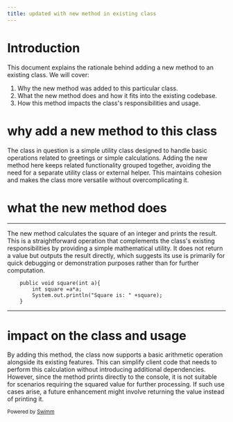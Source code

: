 ```yaml
---
title: updated with new method in existing class
---
```

# Introduction

This document explains the rationale behind adding a new method to an existing class. We will cover:

1. Why the new method was added to this particular class.
2. What the new method does and how it fits into the existing codebase.
3. How this method impacts the class's responsibilities and usage.

# why add a new method to this class

The class in question is a simple utility class designed to handle basic operations related to greetings or simple calculations. Adding the new method here keeps related functionality grouped together, avoiding the need for a separate utility class or external helper. This maintains cohesion and makes the class more versatile without overcomplicating it.

# what the new method does

<SwmSnippet path="src/main/java/org/springframework/samples/petclinic/SimpleGreeting.java" line="21">

---

The new method calculates the square of an integer and prints the result. This is a straightforward operation that complements the class's existing responsibilities by providing a simple mathematical utility. It does not return a value but outputs the result directly, which suggests its use is primarily for quick debugging or demonstration purposes rather than for further computation.

```
    public void square(int a){
        int square =a*a;
        System.out.println("Square is: " +square);
    }
```

---

</SwmSnippet>

# impact on the class and usage

By adding this method, the class now supports a basic arithmetic operation alongside its existing features. This can simplify client code that needs to perform this calculation without introducing additional dependencies. However, since the method prints directly to the console, it is not suitable for scenarios requiring the squared value for further processing. If such use cases arise, a future enhancement might involve returning the value instead of printing it.

<SwmMeta version="3.0.0" repo-id="Z2l0aHViJTNBJTNBc3ByaW5nLXBldGNsaW5pYyUzQSUzQXVtYWxpbmdhc3dhbWk=" repo-name="spring-petclinic"><sup>Powered by [Swimm](https://app.swimm.io/)</sup></SwmMeta>
